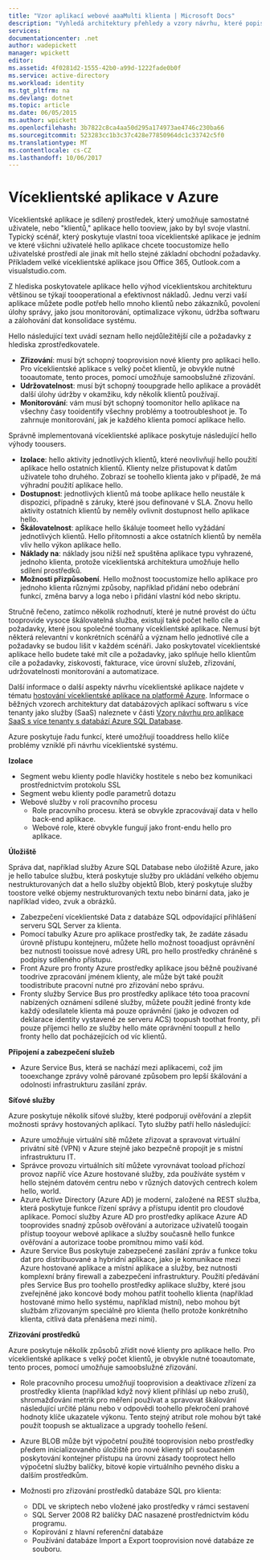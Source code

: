 ```yaml
---
title: "Vzor aplikací webové aaaMulti klienta | Microsoft Docs"
description: "Vyhledá architektury přehledy a vzory návrhu, které popisují, jak tooimplement více klientů webovou aplikaci na platformě Azure."
services: 
documentationcenter: .net
author: wadepickett
manager: wpickett
editor: 
ms.assetid: 4f0281d2-1555-42b0-a99d-1222fade0b0f
ms.service: active-directory
ms.workload: identity
ms.tgt_pltfrm: na
ms.devlang: dotnet
ms.topic: article
ms.date: 06/05/2015
ms.author: wpickett
ms.openlocfilehash: 3b7822c8ca4aa50d295a174973ae4746c230ba66
ms.sourcegitcommit: 523283cc1b3c37c428e77850964dc1c33742c5f0
ms.translationtype: MT
ms.contentlocale: cs-CZ
ms.lasthandoff: 10/06/2017
---
```

# <a name="multitenant-applications-in-azure"></a>Víceklientské aplikace v Azure
Víceklientské aplikace je sdílený prostředek, který umožňuje samostatné uživatele, nebo "klientů," aplikace hello tooview, jako by byl svoje vlastní. Typický scénář, který poskytuje vlastní tooa víceklientské aplikace je jedním ve které všichni uživatelé hello aplikace chcete toocustomize hello uživatelské prostředí ale jinak mít hello stejné základní obchodní požadavky. Příkladem velké víceklientské aplikace jsou Office 365, Outlook.com a visualstudio.com.

Z hlediska poskytovatele aplikace hello výhod víceklientskou architekturu většinou se týkají toooperational a efektivnost nákladů. Jednu verzi vaší aplikace můžete podle potřeb hello mnoho klientů nebo zákazníků, povolení úlohy správy, jako jsou monitorování, optimalizace výkonu, údržba softwaru a zálohování dat konsolidace systému.

Hello následující text uvádí seznam hello nejdůležitější cíle a požadavky z hlediska zprostředkovatele.

* **Zřizování**: musí být schopný tooprovision nové klienty pro aplikaci hello.  Pro víceklientské aplikace s velký počet klientů, je obvykle nutné tooautomate, tento proces, pomocí umožňuje samoobslužné zřizování.
* **Udržovatelnost**: musí být schopný tooupgrade hello aplikace a provádět další úlohy údržby v okamžiku, kdy několik klientů používají.
* **Monitorování**: vám musí být schopný toomonitor hello aplikace na všechny časy tooidentify všechny problémy a tootroubleshoot je. To zahrnuje monitorování, jak je každého klienta pomocí aplikace hello.

Správně implementovaná víceklientské aplikace poskytuje následující hello výhody toousers.

* **Izolace**: hello aktivity jednotlivých klientů, které neovlivňují hello použití aplikace hello ostatních klientů. Klienty nelze přistupovat k datům uživatele toho druhého. Zobrazí se toohello klienta jako v případě, že má výhradní použití aplikace hello.
* **Dostupnost**: jednotlivých klientů má toobe aplikace hello neustále k dispozici, případně s záruky, které jsou definované v SLA. Znovu hello aktivity ostatních klientů by neměly ovlivnit dostupnost hello aplikace hello.
* **Škálovatelnost**: aplikace hello škáluje toomeet hello vyžádání jednotlivých klientů. Hello přítomnosti a akce ostatních klientů by neměla vliv hello výkon aplikace hello.
* **Náklady na**: náklady jsou nižší než spuštěna aplikace typu vyhrazené, jednoho klienta, protože víceklientská architektura umožňuje hello sdílení prostředků.
* **Možnosti přizpůsobení**. Hello možnost toocustomize hello aplikace pro jednoho klienta různými způsoby, například přidání nebo odebrání funkcí, změna barvy a loga nebo i přidání vlastní kód nebo skriptu.

Stručně řečeno, zatímco několik rozhodnutí, které je nutné provést do účtu tooprovide vysoce škálovatelná služba, existují také počet hello cíle a požadavky, které jsou společné toomany víceklientské aplikace. Nemusí být některá relevantní v konkrétních scénářů a význam hello jednotlivé cíle a požadavky se budou lišit v každém scénáři. Jako poskytovatel víceklientské aplikace hello budete také mít cíle a požadavky, jako splňuje hello klientům cíle a požadavky, ziskovosti, fakturace, více úrovní služeb, zřizování, udržovatelnosti monitorování a automatizace.

Další informace o další aspekty návrhu víceklientské aplikace najdete v tématu [hostování víceklientské aplikace na platformě Azure][Hosting a Multi-Tenant Application on Azure]. Informace o běžných vzorech architektury dat databázových aplikací softwaru s více tenanty jako služby (SaaS) naleznete v části [Vzory návrhu pro aplikace SaaS s více tenanty s databází Azure SQL Database](sql-database/sql-database-design-patterns-multi-tenancy-saas-applications.md). 

Azure poskytuje řadu funkcí, které umožňují tooaddress hello klíče problémy vzniklé při návrhu víceklientské systému.

**Izolace**

* Segment webu klienty podle hlavičky hostitele s nebo bez komunikaci prostřednictvím protokolu SSL
* Segment webu klienty podle parametrů dotazu
* Webové služby v rolí pracovního procesu
  * Role pracovního procesu. která se obvykle zpracovávají data v hello back-end aplikace.
  * Webové role, které obvykle fungují jako front-endu hello pro aplikace.

**Úložiště**

Správa dat, například služby Azure SQL Database nebo úložiště Azure, jako je hello tabulce službu, která poskytuje služby pro ukládání velkého objemu nestrukturovaných dat a hello služby objektů Blob, který poskytuje služby toostore velké objemy nestrukturovaných textu nebo binární data, jako je například video, zvuk a obrázků.

* Zabezpečení víceklientské Data z databáze SQL odpovídající přihlášení serveru SQL Server za klienta.
* Pomocí tabulky Azure pro aplikace prostředky tak, že zadáte zásadu úrovně přístupu kontejneru, můžete hello možnost tooadjust oprávnění bez nutnosti tooissue nové adresy URL pro hello prostředky chráněné s podpisy sdíleného přístupu.
* Front Azure pro fronty Azure prostředky aplikace jsou běžně používané toodrive zpracování jménem klienty, ale může být také použít toodistribute pracovní nutné pro zřizování nebo správu.
* Fronty služby Service Bus pro prostředky aplikace této tooa pracovní nabízených oznámení sdílené služby, můžete použít jediné fronty kde každý odesílatele klienta má pouze oprávnění (jako je odvozen od deklarace identity vystavené ze serveru ACS) toopush toothat fronty, při pouze příjemci hello ze služby hello máte oprávnění toopull z hello fronty hello dat pocházejících od víc klientů.

**Připojení a zabezpečení služeb**

* Azure Service Bus, která se nachází mezi aplikacemi, což jim tooexchange zprávy volně párované způsobem pro lepší škálování a odolnosti infrastrukturu zasílání zpráv.

**Síťové služby**

Azure poskytuje několik síťové služby, které podporují ověřování a zlepšit možnosti správy hostovaných aplikací. Tyto služby patří hello následující:

* Azure umožňuje virtuální sítě můžete zřizovat a spravovat virtuální privátní sítě (VPN) v Azure stejně jako bezpečně propojit je s místní infrastrukturu IT.
* Správce provozu virtuálních sítí můžete vyrovnávat tooload příchozí provoz napříč více Azure hostované služby, zda používáte systém v hello stejném datovém centru nebo v různých datových centrech kolem hello, world.
* Azure Active Directory (Azure AD) je moderní, založené na REST služba, která poskytuje funkce řízení správy a přístupu identit pro cloudové aplikace. Pomocí služby Azure AD pro prostředky aplikace Azure AD tooprovides snadný způsob ověřování a autorizace uživatelů toogain přístup tooyour webové aplikace a služby současně hello funkce ověřování a autorizace toobe promítnou mimo vaší kód.
* Azure Service Bus poskytuje zabezpečené zasílání zpráv a funkce toku dat pro distribuované a hybridní aplikace, jako je komunikace mezi Azure hostované aplikace a místní aplikace a služby, bez nutnosti komplexní brány firewall a zabezpečení infrastruktury. Použití předávání přes Service Bus pro toohello prostředky aplikace služby, které jsou zveřejněné jako koncové body mohou patřit toohello klienta (například hostované mimo hello systému, například místní), nebo mohou být službám zřizovaným speciálně pro klienta (hello protože konkrétního klienta, citlivá data přenášena mezi nimi).

**Zřizování prostředků**

Azure poskytuje několik způsobů zřídit nové klienty pro aplikace hello. Pro víceklientské aplikace s velký počet klientů, je obvykle nutné tooautomate, tento proces, pomocí umožňuje samoobslužné zřizování.

* Role pracovního procesu umožňují tooprovision a deaktivace zřízení za prostředky klienta (například když nový klient přihlásí up nebo zruší), shromažďování metrik pro měření používat a spravovat škálování následující určité plánu nebo v odpovědi toohello překročení prahové hodnoty klíče ukazatele výkonu. Tento stejný atribut role mohou být také použít toopush se aktualizace a upgrady toohello řešení.
* Azure BLOB může být výpočetní použité tooprovision nebo prostředky předem inicializovaného úložiště pro nové klienty při současném poskytování kontejner přístupu na úrovni zásady tooprotect hello výpočetní služby balíčky, bitové kopie virtuálního pevného disku a dalším prostředkům.
* Možnosti pro zřizování prostředků databáze SQL pro klienta:
  
  * DDL ve skriptech nebo vložené jako prostředky v rámci sestavení
  * SQL Server 2008 R2 balíčky DAC nasazené prostřednictvím kódu programu.
  * Kopírování z hlavní referenční databáze
  * Používání databáze Import a Export tooprovision nové databáze ze souboru.

<!--links-->

[Hosting a Multi-Tenant Application on Azure]: http://msdn.microsoft.com/library/hh534480.aspx
[Designing Multitenant Applications on Azure]: http://msdn.microsoft.com/library/windowsazure/hh689716
